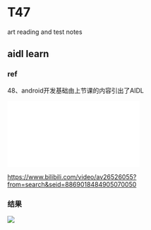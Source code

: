 # T47

art reading and test notes


## aidl learn

### ref

48、android开发基础由上节课的内容引出了AIDL

<iframe src="//player.bilibili.com/player.html?aid=26526055&cid=45602090&page=1" scrolling="no" border="0" frameborder="no" framespacing="0" allowfullscreen="true"> </iframe>

https://www.bilibili.com/video/av26526055?from=search&seid=8869018484905070050

### 结果

![](http://ww1.sinaimg.cn/large/005JrW9Kgy1g0hw3bwql4j30kc044dgm.jpg)
